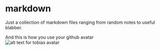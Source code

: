 # markdown
Just a collection of markdown files ranging from random notes to useful blabber.

And this is how you use your github avatar  
![alt text for tobias avatar](https://avatars.githubusercontent.com/u/658586?s=150)
